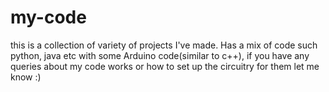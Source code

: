 # my-code
this is a collection of variety of projects I've made.
Has a mix of code such python, java etc with some Arduino code(similar to c++), if you have any queries about my code works or how to set up the circuitry for them let me know :)
